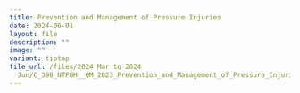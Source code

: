 ```yaml
---
title: Prevention and Management of Pressure Injuries
date: 2024-06-01
layout: file
description: ""
image: ""
variant: tiptap
file_url: /files/2024 Mar to 2024
  Jun/C_398_NTFGH__QM_2023_Prevention_and_Management_of_Pressure_Injuries.pdf
---
```

